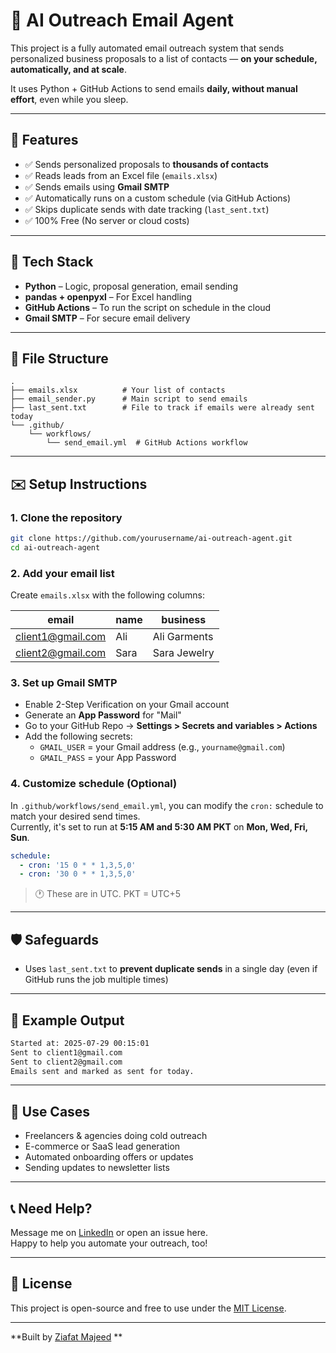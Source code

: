 
# 🤖 AI Outreach Email Agent

This project is a fully automated email outreach system that sends personalized business proposals to a list of contacts — **on your schedule, automatically, and at scale**.

It uses Python + GitHub Actions to send emails **daily, without manual effort**, even while you sleep.

---

## 🚀 Features

- ✅ Sends personalized proposals to **thousands of contacts**
- ✅ Reads leads from an Excel file (`emails.xlsx`)
- ✅ Sends emails using **Gmail SMTP**
- ✅ Automatically runs on a custom schedule (via GitHub Actions)
- ✅ Skips duplicate sends with date tracking (`last_sent.txt`)
- ✅ 100% Free (No server or cloud costs)

---

## 🧠 Tech Stack

- **Python** – Logic, proposal generation, email sending
- **pandas + openpyxl** – For Excel handling
- **GitHub Actions** – To run the script on schedule in the cloud
- **Gmail SMTP** – For secure email delivery

---

## 📁 File Structure

```
.
├── emails.xlsx          # Your list of contacts
├── email_sender.py      # Main script to send emails
├── last_sent.txt        # File to track if emails were already sent today
└── .github/
    └── workflows/
        └── send_email.yml  # GitHub Actions workflow
```

---

## ✉️ Setup Instructions

### 1. Clone the repository

```bash
git clone https://github.com/yourusername/ai-outreach-agent.git
cd ai-outreach-agent
```

### 2. Add your email list

Create `emails.xlsx` with the following columns:

| email              | name  | business        |
|-------------------|-------|-----------------|
| client1@gmail.com | Ali   | Ali Garments    |
| client2@gmail.com | Sara  | Sara Jewelry    |

### 3. Set up Gmail SMTP

- Enable 2-Step Verification on your Gmail account
- Generate an **App Password** for "Mail"
- Go to your GitHub Repo → **Settings > Secrets and variables > Actions**
- Add the following secrets:
  - `GMAIL_USER` = your Gmail address (e.g., `yourname@gmail.com`)
  - `GMAIL_PASS` = your App Password

### 4. Customize schedule (Optional)

In `.github/workflows/send_email.yml`, you can modify the `cron:` schedule to match your desired send times.  
Currently, it's set to run at **5:15 AM and 5:30 AM PKT** on **Mon, Wed, Fri, Sun**.

```yaml
schedule:
  - cron: '15 0 * * 1,3,5,0'
  - cron: '30 0 * * 1,3,5,0'
```

> 🕐 These are in UTC. PKT = UTC+5

---

## 🛡️ Safeguards

- Uses `last_sent.txt` to **prevent duplicate sends** in a single day (even if GitHub runs the job multiple times)

---

## 💬 Example Output

```bash
Started at: 2025-07-29 00:15:01
Sent to client1@gmail.com
Sent to client2@gmail.com
Emails sent and marked as sent for today.
```

---

## 📌 Use Cases

- Freelancers & agencies doing cold outreach
- E-commerce or SaaS lead generation
- Automated onboarding offers or updates
- Sending updates to newsletter lists

---

## 📞 Need Help?

Message me on [LinkedIn](https://linkedin.com/in/ziafatmajeed) or open an issue here.  
Happy to help you automate your outreach, too!

---

## 📄 License

This project is open-source and free to use under the [MIT License](LICENSE).

---

**Built by [Ziafat Majeed](https://linkedin.com/in/ziafatmajeed) **
